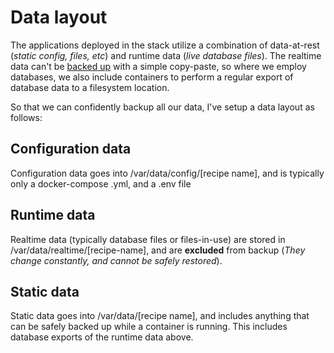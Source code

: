 # Data layout

The applications deployed in the stack utilize a combination of data-at-rest (_static config, files, etc_) and runtime data (_live database files_). The realtime data can't be [backed up](https://geek-cookbook.funkypenguin.co.nz/recipes/duplicity) with a simple copy-paste, so where we employ databases, we also include containers to perform a regular export of database data to a filesystem location.

So that we can confidently backup all our data, I've setup a data layout as follows:

## Configuration data

Configuration data goes into /var/data/config/[recipe name], and is typically only a docker-compose .yml, and a .env file

## Runtime data

Realtime data (typically database files or files-in-use) are stored in /var/data/realtime/[recipe-name], and are **excluded** from backup (_They change constantly, and cannot be safely restored_).

## Static data

Static data goes into /var/data/[recipe name], and includes anything that can be safely backed up while a container is running. This includes database exports of the runtime data above.